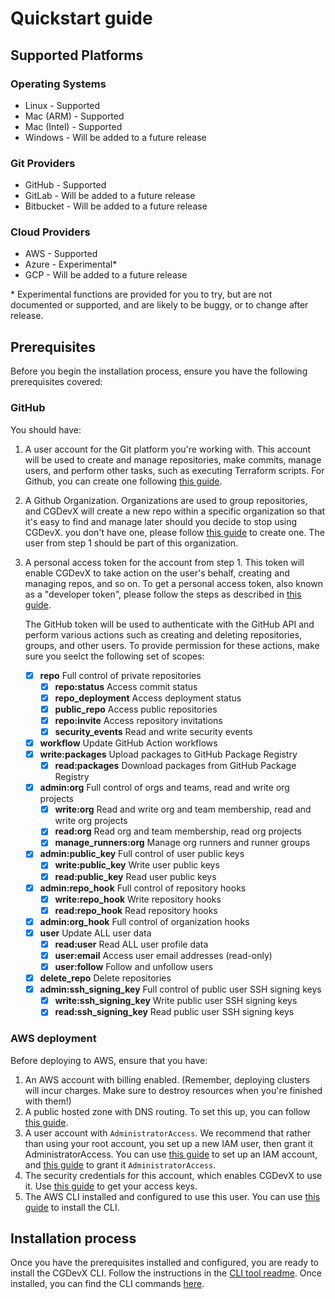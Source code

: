 # Quickstart guide

## Supported Platforms

### Operating Systems

- Linux - Supported
- Mac (ARM) - Supported
- Mac (Intel) - Supported
- Windows - Will be added to a future release

### Git Providers

- GitHub - Supported
- GitLab - Will be added to a future release
- Bitbucket - Will be added to a future release

### Cloud Providers

- AWS - Supported
- Azure - Experimental*
- GCP - Will be added to a future release

\* Experimental functions are provided for you to try, but are not documented or supported, and are likely to be buggy, or to change after release.

## Prerequisites

Before you begin the installation process, ensure you have the following prerequisites covered:

### GitHub

You should have:

1. A user account for the Git platform you're working with. This account will be used to create and manage repositories,
   make commits, manage users, and perform other tasks, such as executing Terraform scripts. For Github, you can create one
   following [this guide](https://docs.github.com/en/get-started/signing-up-for-github/signing-up-for-a-new-github-account).
3. A Github Organization. Organizations are used to group repositories, and CGDevX will create a new repo within a specific
   organization so that it's easy to find and manage later should you decide to stop using CGDevX. you don't have one,
   please follow [this guide](https://docs.github.com/en/organizations/collaborating-with-groups-in-organizations/creating-a-new-organization-from-scratch) to create one. The user from step 1 should be part of this organization.
5. A personal access token for the account from step 1. This token will enable CGDevX to take action on the user's behalf,
   creating and managing repos, and so on. To get a personal access token, also known as a "developer token", please follow
   the steps as described in [this guide](https://docs.github.com/en/authentication/keeping-your-account-and-data-secure/managing-your-personal-access-tokens#creating-a-fine-grained-personal-access-token).

   The GitHub token will be used to authenticate with the GitHub API and perform various actions such as creating and
   deleting repositories, groups, and other users. To provide permission for these actions, make sure you seelct the
   following set of scopes:

    - [x] **repo** Full control of private repositories
        - [x] **repo:status** Access commit status
        - [x] **repo_deployment** Access deployment status
        - [x] **public_repo** Access public repositories
        - [x] **repo:invite** Access repository invitations
        - [x] **security_events** Read and write security events
    - [x] **workflow** Update GitHub Action workflows
    - [x] **write:packages** Upload packages to GitHub Package Registry
        - [x] **read:packages** Download packages from GitHub Package Registry
    - [x] **admin:org** Full control of orgs and teams, read and write org projects
        - [x] **write:org** Read and write org and team membership, read and write org projects
        - [x] **read:org** Read org and team membership, read org projects
        - [x] **manage_runners:org** Manage org runners and runner groups
    - [x] **admin:public_key** Full control of user public keys
        - [x] **write:public_key** Write user public keys
        - [x] **read:public_key** Read user public keys
    - [x] **admin:repo_hook** Full control of repository hooks
        - [x] **write:repo_hook** Write repository hooks
        - [x] **read:repo_hook** Read repository hooks
    - [x] **admin:org_hook** Full control of organization hooks
    - [x] **user** Update ALL user data
        - [x] **read:user** Read ALL user profile data
        - [x] **user:email** Access user email addresses (read-only)
        - [x] **user:follow** Follow and unfollow users
    - [x] **delete_repo** Delete repositories
    - [x] **admin:ssh_signing_key** Full control of public user SSH signing keys
        - [x] **write:ssh_signing_key** Write public user SSH signing keys
        - [x] **read:ssh_signing_key** Read public user SSH signing keys

### AWS deployment

Before deploying to AWS, ensure that you have:

1. An AWS account with billing enabled. (Remember, deploying clusters will incur charges. Make sure to destroy
   resources when you're finished with them!)
3. A public hosted zone with DNS routing. To set this up, you can follow [this guide](https://docs.aws.amazon.com/Route53/latest/DeveloperGuide/AboutHZWorkingWith.html).
4. A user account with `AdministratorAccess`. We recommend that rather than using your root account, you set up a
   new IAM user, then grant it AdministratorAccess. You can use [this guide](https://docs.aws.amazon.com/IAM/latest/UserGuide/getting-started.html) 
   to set up an IAM account, and [this guide](https://docs.aws.amazon.com/IAM/latest/UserGuide/tutorial_cross-account-with-roles.html) to grant it 
   `AdministratorAccess`.
5. The security credentials for this account, which enables CGDevX to use it. Use 
   [this guide](https://docs.aws.amazon.com/IAM/latest/UserGuide/security-creds.html#access-keys-and-secret-access-keys) to
   get your access keys.
6. The AWS CLI installed and configured to use this user. You can use [this guide](https://docs.aws.amazon.com/cli/latest/userguide/getting-started-install.html) to install the CLI.

## Installation process

Once you have the prerequisites installed and configured, you are ready to install the CGDevX CLI.
Follow the instructions in the [CLI tool readme](tools/README.md). Once installed, you can find the
CLI commands [here](tools/cli/commands/README.md).

